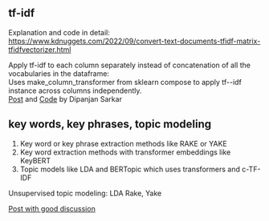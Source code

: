 ## tf-idf ##
Explanation and code in detail:
https://www.kdnuggets.com/2022/09/convert-text-documents-tfidf-matrix-tfidfvectorizer.html

Apply tf-idf to each column separately instead of concatenation of all the vocabularies in the dataframe:  
Uses make_column_transformer from sklearn compose to apply tf--idf instance across columns independently.  
[Post](https://www.linkedin.com/feed/update/urn:li:activity:6973297572564140033/?updateEntityUrn=urn%3Ali%3Afs_feedUpdate%3A%28V2%2Curn%3Ali%3Aactivity%3A6973297572564140033%29) and [Code](https://colab.research.google.com/drive/1Tq55a6iXCRFVis_pt3Iy-XDER7-YYQba?usp=sharing) by Dipanjan Sarkar


## key words, key phrases, topic modeling ##
1. Key word or key phrase extraction methods like RAKE or YAKE
2. Key word extraction methods with transformer embeddings like KeyBERT
3. Topic models like LDA and BERTopic which uses transformers and c-TF-IDF

Unsupervised topic modeling: LDA Rake, Yake

[Post with good discussion](https://www.linkedin.com/feed/update/urn:li:activity:6972934394822950912/?updateEntityUrn=urn%3Ali%3Afs_feedUpdate%3A%28V2%2Curn%3Ali%3Aactivity%3A6972934394822950912%29)

